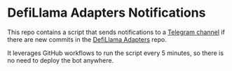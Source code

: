 # DefiLlama Adapters Notifications

This repo contains a script that sends notifications to a [Telegram channel](https://t.me/defillama_adapters) if there are new commits in the [DefiLlama Adapters](https://github.com/DefiLlama/DefiLlama-Adapters) repo.

It leverages GitHub workflows to run the script every 5 minutes, so there is no need to deploy the bot anywhere.